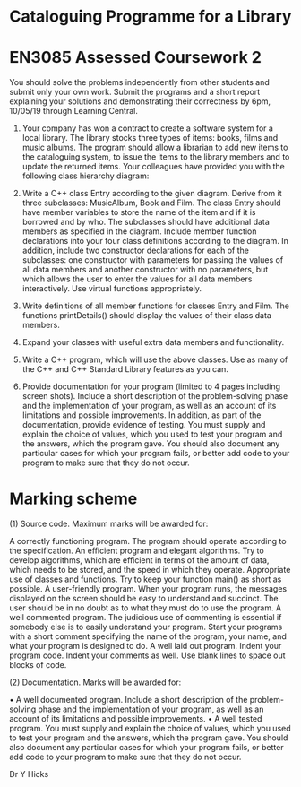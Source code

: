 # Cataloguing Programme for a Library

# EN3085 Assessed Coursework 2

You should solve the problems independently from other students and submit only your own work. Submit the programs and a short report explaining your solutions and demonstrating their correctness by 6pm, 10/05/19 through Learning Central.


1.	Your company has won a contract to create a software system for a local library. The library stocks three types of items: books, films and music albums. The program should allow a librarian to add new items to the cataloguing system, to issue the items to the library members and to update the returned items. Your colleagues have provided you with the following class hierarchy diagram: 

 

2.	Write a C++ class Entry according to the given diagram. Derive from it three subclasses: MusicAlbum, Book and Film. The class Entry should have member variables to store the name of the item and if it is borrowed and by who. The subclasses should have additional data members as specified in the diagram. Include member function declarations into your four class definitions according to the diagram. In addition, include two constructor declarations for each of the subclasses: one constructor with parameters for passing the values of all data members and another constructor with no parameters, but which allows the user to enter the values for all data members interactively. Use virtual functions appropriately.	 				                   		
3.	Write definitions of all member functions for classes Entry and Film. The functions printDetails() should display the values of their class data members.	  	       							

4.	Expand your classes with useful extra data members and functionality.					
					
5.	Write a C++ program, which will use the above classes. Use as many of the C++ and C++ Standard Library features as you can.		

6.	Provide documentation for your program (limited to 4 pages including screen shots). Include a short description of the problem-solving phase and the implementation of your program, as well as an account of its limitations and possible improvements. In addition, as part of the documentation, provide evidence of testing. You must supply and explain the choice of values, which you used to test your program and the answers, which the program gave. You should also document any particular cases for which your program fails, or better add code to your program to make sure that they do not occur.

# Marking scheme

(1) Source code. Maximum marks will be awarded for:

A correctly functioning program. The program should operate according to the specification. An efficient program and elegant algorithms. Try to develop algorithms, which are efficient in terms of the amount of data, which needs to be stored, and the speed in which they operate. Appropriate use of classes and functions. Try to keep your function main() as short as possible. A user-friendly program. When your program runs, the messages displayed on the screen should be easy to understand and succinct. The user should be in no doubt as to what they must do to use the program.
A well commented program. The judicious use of commenting is essential if somebody else is to easily understand your program. Start your programs with a short comment specifying the name of the program, your name, and what your program is designed to do. A well laid out program. Indent your program code. Indent your comments as well. Use blank lines to space out blocks of code.

(2) Documentation. Marks will be awarded for:

•	A well documented program. Include a short description of the problem-solving phase and the implementation of your program, as well as an account of its limitations and possible improvements.
•	A well tested program. You must supply and explain the choice of values, which you used to test your program and the answers, which the program gave. You should also document any particular cases for which your program fails, or better add code to your program to make sure that they do not occur.

Dr Y Hicks
